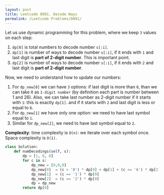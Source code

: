 ```yaml
---
layout: post
title: Leetcode 0091. Decode Ways
permalink: /Leetcode Problems/0091/
---
```


Let us use dynamic programming for this problem, where we keep `3` values on each step:

1. `dp[0]` is total numbers to decode number `s[:i]`.
2. `dp[1]` is number of ways to decode number `s[:i]`, if it ends with `1` and last digit is **part of 2-digit number**. This is important point.
3. `dp[2]` is number of ways to decode number `s[:i]`, if it ends with `2` and last digit is **part of 2-digit number**.

Now, we need to understand how to update our numbers:
1. For `dp_new[0]` we can have `3` options: if last digit is more than `0`, than we can take it as `1-digit number` (by definition each part is number between 1 and 26). Also, we can take last number as 2-digit number if it starts with `1`: this is exactly `dp[1]`. and if it starts with `2` and last digit is less or equal to `6`.
2. For `dp_new[1]` we have only one option: we need to have last symbol equal to `1`. 
3. Similar for `dp_new[2]`, we need to have last symbol equal to `2`.

**Complexity**: time complexity is `O(n)`: we iterate over each symbol once. Space complexity is `O(1)`.

```python
class Solution:
    def numDecodings(self, s):
        dp = [1, 0, 0]
        for c in s:
            dp_new = [0,0,0]
            dp_new[0]  = (c > '0') * dp[0] + dp[1] + (c <= '6') * dp[2]
            dp_new[1]  = (c == '1') * dp[0]
            dp_new[2]  = (c == '2') * dp[0]
            dp = dp_new
        return dp[0]
```